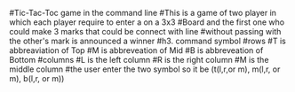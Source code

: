 #Tic-Tac-Toc game in the command line
#This is a game of two player in which each player require to enter a on a 3x3
#Board and the first one who could make 3 marks that could be connect with line
#without passing with the other's mark is announced a winner
#h3. command symbol
#rows
#T is abbreaviation of Top
#M is abbreveation of Mid
#B is abbreveation of Bottom
#columns
#L is the left column
#R is the right column
#M is the middle column
#the user enter the two symbol so it be (t(l,r,or m), m(l,r, or m), b(l,r, or m))


